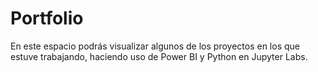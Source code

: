# Portfolio
En este espacio podrás visualizar algunos de los proyectos en los que estuve trabajando, haciendo uso de Power BI y Python en Jupyter Labs.
